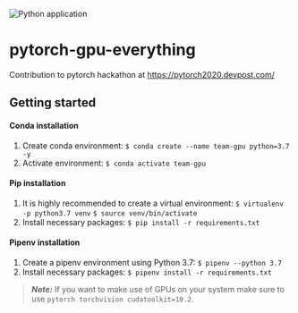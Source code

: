 ![Python application](https://github.com/lukasfolle/pytorch-gpu-everything/workflows/Python%20application/badge.svg)

# pytorch-gpu-everything
Contribution to pytorch hackathon at https://pytorch2020.devpost.com/

## Getting started

#### Conda installation

1. Create conda environment: 
`$ conda create --name team-gpu python=3.7 -y`
2. Activate environment: 
`$ conda activate team-gpu`

#### Pip installation

1. It is highly recommended to create a virtual environment: 
`$ virtualenv -p python3.7 venv`
`$ source venv/bin/activate`
2. Install necessary packages: 
`$ pip install -r requirements.txt`

#### Pipenv installation

1. Create a pipenv environment using Python 3.7:
`$ pipenv --python 3.7`
2. Install necessary packages:
`$ pipenv install -r requirements.txt`

> **_Note:_**  If you want to make use of GPUs on your system make sure to use `pytorch torchvision cudatoolkit=10.2`.
